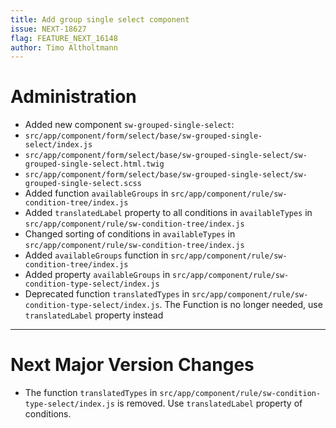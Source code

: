 ```yaml
---
title: Add group single select component
issue: NEXT-18627
flag: FEATURE_NEXT_16148
author: Timo Altholtmann
---
```

# Administration
* Added new component `sw-grouped-single-select`:
* `src/app/component/form/select/base/sw-grouped-single-select/index.js`
* `src/app/component/form/select/base/sw-grouped-single-select/sw-grouped-single-select.html.twig`
* `src/app/component/form/select/base/sw-grouped-single-select/sw-grouped-single-select.scss`
* Added function `availableGroups` in `src/app/component/rule/sw-condition-tree/index.js`
* Added `translatedLabel` property to all conditions in `availableTypes` in `src/app/component/rule/sw-condition-tree/index.js`
* Changed sorting of conditions in `availableTypes` in `src/app/component/rule/sw-condition-tree/index.js`
* Added `availableGroups` function in `src/app/component/rule/sw-condition-tree/index.js`
* Added property `availableGroups` in `src/app/component/rule/sw-condition-type-select/index.js`
* Deprecated function `translatedTypes` in `src/app/component/rule/sw-condition-type-select/index.js`. The Function is no longer needed, use `translatedLabel` property instead
___
# Next Major Version Changes
* The function `translatedTypes` in `src/app/component/rule/sw-condition-type-select/index.js` is removed. Use `translatedLabel` property of conditions.
```
